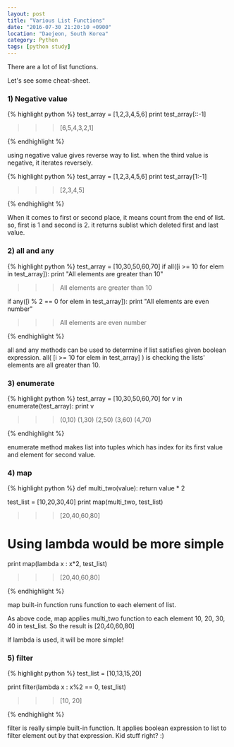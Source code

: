 ```yaml
---
layout: post
title: "Various List Functions"
date: "2016-07-30 21:20:10 +0900"
location: "Daejeon, South Korea"
category: Python
tags: [python study]
---
```


There are a lot of list functions.

Let's see some cheat-sheet.


<h3>1) Negative value </h3>

{% highlight python %}
test_array = [1,2,3,4,5,6]
print test_array[::-1]

>>> [6,5,4,3,2,1]

{% endhighlight %}

using negative value gives reverse way to list. when the third value is negative, it iterates reversely.

{% highlight python %}
test_array = [1,2,3,4,5,6]
print test_array[1:-1]

>>> [2,3,4,5]

{% endhighlight %}

When it comes to first or second place, it means count from the end of list. so, first is 1 and second is 2. it returns sublist which deleted first and last value.


<h3>2) all and any</h3>

{% highlight python %}
test_array = [10,30,50,60,70]
if all([i >= 10 for elem in test_array]):
    print "All elements are greater than 10"
>>> All elements are greater than 10

if any([i % 2 == 0 for elem in test_array]):
    print "All elements are even number"
>>> All elements are even number

{% endhighlight %}

all and any methods can be used to determine if list satisfies given boolean expression. all( [i >= 10 for elem in test_array] ) is checking the lists' elements are all greater than 10.


<h3>3) enumerate</h3>

{% highlight python %}
test_array = [10,30,50,60,70]
for v in enumerate(test_array):
  print v

  >>>(0,10)
     (1,30)
     (2,50)
     (3,60)
     (4,70)

{% endhighlight %}

enumerate method makes list into tuples which has index for its first value and element for second value.


<h3>4) map</h3>

{% highlight python %}
def multi_two(value):
    return value * 2

test_list = [10,20,30,40]
print map(multi_two, test_list)
>>> [20,40,60,80]

# Using lambda would be more simple
print map(lambda x : x*2, test_list)
>>> [20,40,60,80]

{% endhighlight %}

map built-in function runs function to each element of list.

As above code, map applies multi_two function to each element 10, 20, 30, 40 in test_list.
So the result is [20,40,60,80]

If lambda is used, it will be more simple!


<h3>5) filter</h3>

{% highlight python %}
test_list = [10,13,15,20]

print filter(lambda x : x%2 == 0, test_list)
>>> [10, 20]

{% endhighlight %}

filter is really simple built-in function. It applies boolean expression to list to filter element out by that expression. Kid stuff right? :)
